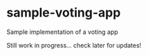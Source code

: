 # sample-voting-app
Sample implementation of a voting app

Still work in progress... check later for updates!
